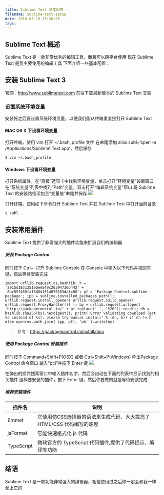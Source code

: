 ```yaml
---
title: Sublime Text 基本配置
filename: sublime-text-setup
date: 2016-05-18 15:38:25
tags: 
---
```

 
## Sublime Text 概述

Sublime Text 是一款非常优秀的编辑工具，而且可以跨平台使用
现在 Sublime Text 是我主要使用的编辑工具
下面介绍一些基本配置： 

## 安装 Sublime Text 3

官网：http://www.sublimetext.com
前往下载最新版本的 Sublime Text 安装

<!-- more -->

### 设置系统环境变量

安装好之后要设置系统环境变量，以便我们能从终端里直接打开 Sublime Text

#### MAC OS X 下设置环境变量

打开终端，使用 vim 打开 ~/.bash_profile 文件
在末尾添加 alias subl=’open -a /Applications/Sublime\ Text.app’，然后保存
```bash
$ vim ~/.bash_profile
```
#### Windows 下设置环境变量

打开系统属性，在“高级”选项卡中找到环境变量，单击打开“环境变量”设置窗口
在“系统变量”列表中找到“Path”变量，双击打开“编辑系统变量”窗口
将 Sublime Text 的安装路径添加至“变量值”末尾并保存
![](http://jackytse-me.gz.bcebos.com/sublime-text-setup/sublime-text-setup-00001.png)

打开终端，使用如下命令打开 Sublime Text 并在 Sublime Text 中打开当前目录
```bash
$ subl .
```
## 安装常用插件

Sublime Text 提供了非常强大的插件功能来扩展我们的编辑器

##### 安装 Package Control

同时按下 Ctrl+· 打开 Sublime Console
在 Console 中输入以下代码并按回车键，然后等待安装完成
```
import urllib.request,os,hashlib; h = '2915d1851351e5ee549c20394736b442' + '8bc59f460fa1548d1514676163dafc88'; pf = 'Package Control.sublime-package'; ipp = sublime.installed_packages_path(); urllib.request.install_opener( urllib.request.build_opener( urllib.request.ProxyHandler()) ); by = urllib.request.urlopen( 'http://packagecontrol.io/' + pf.replace(' ', '%20')).read(); dh = hashlib.sha256(by).hexdigest(); print('Error validating download (got %s instead of %s), please try manual install' % (dh, h)) if dh != h else open(os.path.join( ipp, pf), 'wb' ).write(by)
```
> 参考：https://packagecontrol.io/installation

##### 使用 Package Control 安装插件

同时按下 Command+Shift+P(OSX) 或者 Ctrl+Shift+P(Windows) 呼出Package Control 命令窗口
输入“pci”并按下 Enter 键
![](http://jackytse-me.gz.bcebos.com/sublime-text-setup/sublime-text-setup-00002.png)

在弹出的插件搜索窗口中输入插件名字，然后会自动在下面的列表中显示找到的相关插件
选择要安装的插件，按下 Enter 键，然后你要做的就是等待安装完成

##### 推荐安装插件

| 插件名 | 说明 |
| -- | -- |
| Emmet | 它使用仿CSS选择器的语法来生成代码，大大提高了 HTML/CSS 代码编写的速度 |
| jsFormat | 它能快速格式化 js 代码 |
| TypeScript | 微软官方的 TypeScript 代码插件,提供了代码提示、编译等功能 |
## 结语

Sublime Text 是一款功能非常强大的编辑器，相信使用过之后你一定会和我一样爱上它的